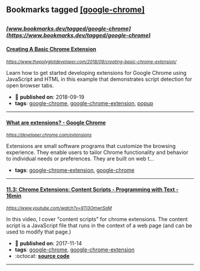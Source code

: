 ## Bookmarks tagged [[google-chrome]](https://www.bookmarks.dev?q=[google-chrome])

_<sup><sup>[www.bookmarks.dev/tagged/google-chrome](https://www.bookmarks.dev/tagged/google-chrome)</sup></sup>_
---
#### [Creating A Basic Chrome Extension](https://www.thepolyglotdeveloper.com/2018/09/creating-basic-chrome-extension/)
_<sup>https://www.thepolyglotdeveloper.com/2018/09/creating-basic-chrome-extension/</sup>_

Learn how to get started developing extensions for Google Chrome using JavaScript and HTML in this example that demonstrates script detection for open browser tabs.
* :calendar: **published on**: 2018-09-19
* **tags**: [google-chrome](../tagged/google-chrome.md), [google-chrome-extension](../tagged/google-chrome-extension.md), [popup](../tagged/popup.md)
---
#### [What are extensions? - Google Chrome](https://developer.chrome.com/extensions)
_<sup>https://developer.chrome.com/extensions</sup>_

Extensions are small software programs that customize the browsing experience. They enable users to tailor Chrome functionality and behavior to individual needs or preferences. They are built on web t...
* **tags**: [google-chrome-extension](../tagged/google-chrome-extension.md), [google-chrome](../tagged/google-chrome.md)
---
#### [11.3: Chrome Extensions: Content Scripts - Programming with Text - 16min](https://www.youtube.com/watch?v=9Tl3OmwrSaM)
_<sup>https://www.youtube.com/watch?v=9Tl3OmwrSaM</sup>_

In this video, I cover "content scripts" for chrome extensions. The content script is a JavaScript file that runs in the context of a web page (and can be used to modify that page.)
* :calendar: **published on**: 2017-11-14
* **tags**: [google-chrome](../tagged/google-chrome.md), [google-chrome-extension](../tagged/google-chrome-extension.md)
* :octocat: **[source code](https://github.com/CodingTrain/website)**
---
